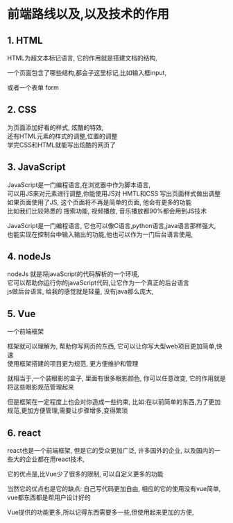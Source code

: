 # 前端路线以及,以及技术的作用

## 1. HTML

HTML为超文本标记语言, 它的作用就是搭建文档的结构,

一个页面包含了哪些结构,都会子这里标记,比如输入框input,

或者一个表单 form

## 2. CSS

为页面添加好看的样式, 炫酷的特效,   
还有HTML元素的样式的调整,位置的调整  
学完CSS和HTML就能写出炫酷的网页了


## 3. JavaScript

JavaScript是一门编程语言,在浏览器中作为脚本语言,  
可以用JS来对元素进行调整,你能使用JS对 HMTL和CSS 写出页面样式做出调整  
如果页面使用了JS, 这个页面将不再是简单的页面, 他会有更多的功能  
比如我们比较熟悉的 搜索功能, 视频播放, 音乐播放都90%都会用到JS技术

JavaScript是一门编程语言, 它也可以像C语言,python语言,java语言那样强大,  
也能实现在控制台中输入输出的功能,他也可以作为一门后台语言使用,


## 4. nodeJs 

nodeJs 就是将javaScript的代码解析的一个环境,  
它可以帮助你运行你的javaScript代码,让它作为一个真正的后台语言  
js做后台语言, 给我的感觉就是轻量, 没有java那么庞大,

## 5. Vue

一个前端框架  

框架就可以理解为, 帮助你写网页的东西, 它可以让你写大型web项目更加简单,快速  
使用框架搭建的项目更为规范, 更方便维护和管理

就相当于,一个装眼影的盒子, 里面有很多眼影颜色, 你可以任意改变, 它的作用就是将这些眼影规范管理起来  

但是框架在一定程度上也会对你造成一些约束, 比如:在以前简单的东西,为了更加规范,更加方便管理,需要让步骤增多,变得繁琐

## 6. react  

react也是一个前端框架, 但是它的受众更加广泛, 许多国外的企业, 以及国内的一些大的企业都在用react技术, 

它的优点是,比Vue少了很多的限制, 可以自定义更多的功能

当然它的优点也是它的缺点: 自己写代码更加自由, 相应的它的使用没有vue简单, vue都东西都是帮用户设计好的  

Vue提供的功能更多,所以记得东西需要多一些,但使用起来更加的方便, 



